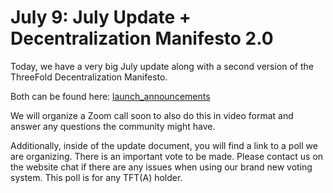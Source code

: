 # July 9: July Update + Decentralization Manifesto 2.0

Today, we have a very big July update along with a second version of the ThreeFold Decentralization Manifesto.

Both can be found here: [launch_announcements](launch_announcements)

We will organize a Zoom call soon to also do this in video format and answer any questions the community might have.

Additionally, inside of the update document, you will find a link to a poll we are organizing. There is an important vote to be made. Please contact us on the website chat if there are any issues when using our brand new voting system. This poll is for any TFT(A) holder.